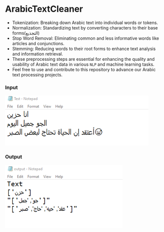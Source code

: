 # ArabicTextCleaner
            
* Tokenization: Breaking down Arabic text into individual words or tokens.                   
* Normalization: Standardizing text by converting characters to their base forms(التجذيع)              
* Stop Word Removal: Eliminating common and less informative words like articles and conjunctions.                              
* Stemming: Reducing words to their root forms to enhance text analysis and information retrieval.                     
* These preprocessing steps are essential for enhancing the quality and usability of Arabic text data in various `NLP` and machine learning tasks.                    
* Feel free to use and contribute to this repository to advance our Arabic text processing projects.                                                 

### Input
![Alt text](/Images/Test.png) 
### Output
![Alt text](/Images/Output.png)
